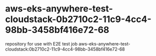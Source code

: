 # aws-eks-anywhere-test-cloudstack-0b2710c2-11c9-4cc4-98bb-3458bf416e72-68
repository for use with E2E test job aws-eks-anywhere-test-cloudstack:0b2710c2-11c9-4cc4-98bb-3458bf416e72-68
